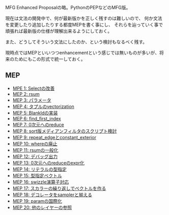 MFG Enhanced Proposalの略。PythonのPEPなどのMFG版。

現在は文法の開発中で、何が最新版かを正しく残すのは難しいので、
何か文法を変更したり追加したりする都度MEPを書く事にし、
それらを辿っていく事で頑張れば最新版の仕様が理解出来るようにしておく。

また、どうしてそういう文法にしたのか、という検討もなるべく残す。

現時点ではMEPといいつつenhancementという感じでは無いものが多いが、将来のためにもこの形式で統一しておく。

## MEP

- [MPE 1: Selectの改善](MEP/1.md)
- [MEP 2: rsum](MEP/2.md)
- [MEP 3: パラメータ](MEP/3.md)
- [MEP 4: タプルのvectorization](MEP/4.md)
- [MEP 5: BlankIdの実装](MEP/5.md)
- [MEP 6: find_first_index](MEP/6.md)
- [MEP 7: 0次元へのreduce](MEP/7.md)
- [MEP 8: sort版メディアンフィルタのスクリプト検討](MEP/8.md)
- [MEP 9: repeat\_edgeとconstant\_exterior](MEP/9.md)
- [MEP 10: whereの廃止](MEP/10.md)
- [MEP 11: rsumの一般化](MEP/11.md)
- [MEP 12: デバッグ出力](MEP/12.md)
- [MEP 13: 0次元へのreduceのexpr化](MEP/13.md)
- [MEP 14: リテラルの型指定](MEP/14.md)
- [MEP 15: 型指定ベクトル](MEP/15.md)
- [MEP 16: swizzle演算子対応](MEP/16.md)
- [MEP 17: スカラーの繰り返しでベクトルを作る](MEP/17.md)
- [MEP 18: デコレータをsamplerと揃える](MEP/18.md)
- [MEP 19: paramの国際化](MEP/19.md)
- [MEP 20: 他のレイヤーの参照](MEP/20.md)